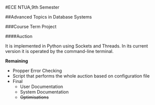 #ECE NTUA,9th Semester

##Advanced Topics in Database Systems

###Course Term Project

####Auction

It is implemented in Python using Sockets and Threads. In its current version it is operated by the command-line terminal.

**Remaining**

* Propper Error Checking
* Script that performs the whole auction based on configuration file
* Final 
	* User Documentation
	* System Documentation
	* ~~Optimisations~~
